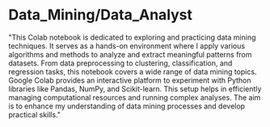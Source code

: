 # Data_Mining/Data_Analyst

"This Colab notebook is dedicated to exploring and practicing data mining techniques. It serves as a hands-on environment where I apply various algorithms and methods to analyze and extract meaningful patterns from datasets. From data preprocessing to clustering, classification, and regression tasks, this notebook covers a wide range of data mining topics. Google Colab provides an interactive platform to experiment with Python libraries like Pandas, NumPy, and Scikit-learn. This setup helps in efficiently managing computational resources and running complex analyses. The aim is to enhance my understanding of data mining processes and develop practical skills."
